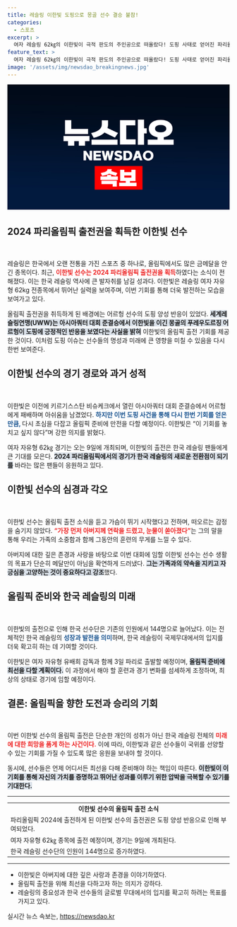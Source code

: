 ```yaml
---
title: 레슬링 이한빛 도핑으로 몽골 선수 결승 불참!
categories:
  - 스포츠
excerpt: >
  여자 레슬링 62㎏의 이한빛이 극적 판도의 주인공으로 떠올랐다! 도핑 사태로 얻어진 파리올림픽 출전권을 획득한 그녀의 감동 스토리를 확인해보세요.
feature_text: >
  여자 레슬링 62㎏의 이한빛이 극적 판도의 주인공으로 떠올랐다! 도핑 사태로 얻어진 파리올림픽 출전권을 획득한 그녀의 감동 스토리를 확인해보세요.
image: '/assets/img/newsdao_breakingnews.jpg'
---
```


<p><img src="/assets/img/newsdao_breakingnews.jpg" alt="ranknews 속보" /></p>

<h2 data-ke-size="size26">2024 파리올림픽 출전권을 획득한 이한빛 선수</h2>

<p data-ke-size="size16">&nbsp;</p>

<p data-ke-size="size16">레슬링은 한국에서 오랜 전통을 가진 스포츠 중 하나로, 올림픽에서도 많은 금메달을 안긴 종목이다. 최근, <b><span style="color: #ee2323;">이한빛 선수는 2024 파리올림픽 출전권을 획득</span></b>하였다는 소식이 전해졌다. 이는 한국 레슬링 역사에 큰 발자취를 남길 성과다. 이한빛은 레슬링 여자 자유형 62kg 전종목에서 뛰어난 실력을 보여주며, 이번 기회를 통해 더욱 발전하는 모습을 보여가고 있다. </p>

<p data-ke-size="size16">올림픽 출전권을 취득하게 된 배경에는 어르헝 선수의 도핑 양성 반응이 있었다. <b><span style="background-color: #21538527;">세계레슬링연맹(UWW)는 아시아쿼터 대회 준결승에서 이한빛을 이긴 몽골의 푸레우도르징 어르헝이 도핑에 긍정적인 반응을 보였다는 사실을 밝혀</span></b> 이한빛의 올림픽 출전 기회를 제공한 것이다. 이처럼 도핑 이슈는 선수들의 명성과 미래에 큰 영향을 미칠 수 있음을 다시 한번 보여준다. </p>

<h2 data-ke-size="size26">이한빛 선수의 경기 경로와 과거 성적</h2>

<p data-ke-size="size16">&nbsp;</p>

<p data-ke-size="size16">이한빛은 이전에 키르기스스탄 비슈케크에서 열린 아시아쿼터 대회 준결승에서 어르헝에게 패배하며 아쉬움을 남겼었다. <b><span style="color: #1a5490;">하지만 이번 도핑 사건을 통해 다시 한번 기회를 얻은 만큼, </span></b> 다시 초심을 다잡고 올림픽 준비에 만전을 다할 예정이다. 이한빛은 “이 기회를 놓치고 싶지 않다”며 강한 의지를 밝혔다. </p>

<p data-ke-size="size16">여자 자유형 62㎏ 경기는 오는 9일에 개최되며, 이한빛의 출전은 한국 레슬링 팬들에게 큰 기대를 모은다. <b><span style="background-color: #21538527;">2024 파리올림픽에서의 경기가 한국 레슬링의 새로운 전환점이 되기를</span></b> 바라는 많은 팬들이 응원하고 있다. </p>

<h2 data-ke-size="size26">이한빛 선수의 심경과 각오</h2>

<p data-ke-size="size16">&nbsp;</p>

<p data-ke-size="size16">이한빛 선수는 올림픽 출전 소식을 듣고 가슴이 뛰기 시작했다고 전하며, 떠오르는 감정을 숨기지 않았다. <b><span style="color: #ee2323;">“가장 먼저 아버지께 연락을 드렸고, 눈물이 쏟아졌다”</span></b>는 그의 말을 통해 우리는 가족의 소중함과 함께 그동안의 훈련의 무게를 느낄 수 있다. </p>

<p data-ke-size="size16">아버지에 대한 깊은 존경과 사랑을 바탕으로 이번 대회에 임할 이한빛 선수는 선수 생활의 목표가 단순히 메달만이 아님을 확연하게 드러냈다. <b><span style="background-color: #21538527;">그는 가족과의 약속을 지키고 자긍심을 고양하는 것이 중요하다고 강조</span></b>했다. </p>

<h2 data-ke-size="size26">올림픽 준비와 한국 레슬링의 미래</h2>

<p data-ke-size="size16">&nbsp;</p>

<p data-ke-size="size16">이한빛의 출전으로 인해 한국 선수단은 기존의 인원에서 144명으로 늘어났다. 이는 전체적인 한국 레슬링의 <b><span style="color: #1a5490;">성장과 발전을 의미</span></b>하며, 한국 레슬링이 국제무대에서의 입지를 더욱 확고히 하는 데 기여할 것이다. </p>

<p data-ke-size="size16">이한빛은 여자 자유형 유배희 감독과 함께 3일 파리로 출발할 예정이며, <b><span style="background-color: #21538527;">올림픽 준비에 최선을 다할 계획이다.</span></b> 이 과정에서 해야 할 훈련과 경기 변화를 섬세하게 조정하며, 최상의 상태로 경기에 임할 예정이다. </p>

<h2 data-ke-size="size26">결론: 올림픽을 향한 도전과 승리의 기회</h2>

<p data-ke-size="size16">&nbsp;</p>

<p data-ke-size="size16">이번 이한빛 선수의 올림픽 출전은 단순한 개인의 성취가 아닌 한국 레슬링 전체의 <b><span style="color: #ee2323;">미래에 대한 희망을 품게 하는 사건이다.</span></b> 이에 따라, 이한빛과 같은 선수들이 국위를 선양할 수 있는 기회를 가질 수 있도록 많은 응원을 보내야 할 것이다. </p>

<p data-ke-size="size16">동시에, 선수들은 언제 어디서든 최선을 다해 준비해야 하는 책임이 따른다. <b><span style="background-color: #21538527;">이한빛이 이 기회를 통해 자신의 가치를 증명하고 뛰어난 성과를 이루기 위한 압박을 극복할 수 있기를 기대한다.</span></b> </p>

<hr>

<table>
  <tr>
    <td style="text-align: center; height: 17px;"><b>이한빛 선수의 올림픽 출전 소식</b></td>
  </tr>
  <tr>
    <td>파리올림픽 2024에 출전하게 된 이한빛 선수의 출전권은 도핑 양성 반응으로 인해 부여되었다.</td>
  </tr>
  <tr>
    <td>여자 자유형 62㎏ 종목에 출전 예정이며, 경기는 9일에 개최된다.</td>
  </tr>
  <tr>
    <td>한국 레슬링 선수단의 인원이 144명으로 증가하였다.</td>
  </tr>
</table>

<hr> 

<ul>
  <li>이한빛은 아버지에 대한 깊은 사랑과 존경을 이야기하였다.</li>
  <li>올림픽 출전을 위해 최선을 다하고자 하는 의지가 강하다.</li>
  <li>레슬링의 중요성과 한국 선수들의 글로벌 무대에서의 입지를 확고히 하려는 목표를 가지고 있다.</li>
</ul>

<p data-ke-size="size16"></p>
실시간 뉴스 속보는, <a href="https://newsdao.kr" rel="dofollow">https://newsdao.kr</a>



